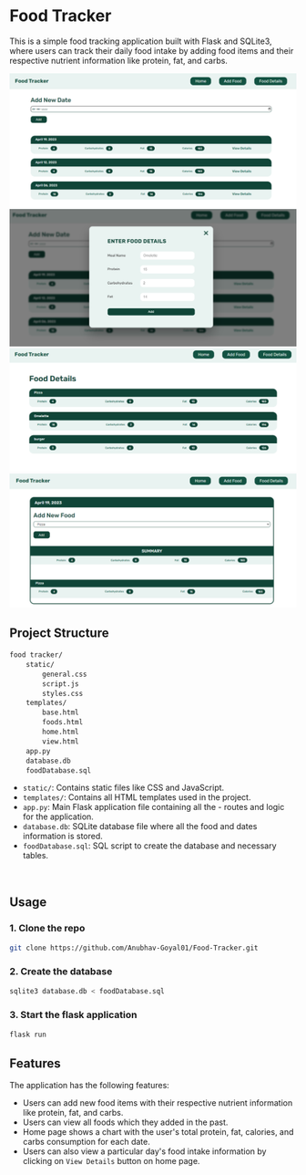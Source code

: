 # Food Tracker
This is a simple food tracking application built with Flask and SQLite3, where users can track their daily food intake by adding food items and their respective nutrient information like protein, fat, and carbs.

![Home Page](static/screenshots/home.png)
![Form](static/screenshots/form.png)
![Food Details](static/screenshots/food.png)
![Individual Date Details](static/screenshots/details.png)

<h2> Project Structure </h2>

```bash
food tracker/
    static/
        general.css
        script.js
        styles.css
    templates/
        base.html
        foods.html
        home.html
        view.html
    app.py
    database.db
    foodDatabase.sql
```

- `static/`: Contains static files like CSS and JavaScript.
- `templates/`: Contains all HTML templates used in the project.
- `app.py`: Main Flask application file containing all the - routes and logic for the application.
- `database.db`: SQLite database file where all the food and dates information is stored.
- `foodDatabase.sql`: SQL script to create the database and necessary tables.

<br>

## Usage

### 1.  Clone the repo

```bash
git clone https://github.com/Anubhav-Goyal01/Food-Tracker.git
```

### 2. Create the database
```bash
sqlite3 database.db < foodDatabase.sql
```

### 3. Start the flask application
```bash
flask run
```

## Features
The application has the following features:

- Users can add new food items with their respective nutrient information like protein, fat, and carbs.
- Users can view all foods which they added in the past.
- Home page shows a chart with the user's total protein, fat, calories, and carbs consumption for each date.
- Users can also view a particular day's food intake information by clicking on `View Details` button on home page.
